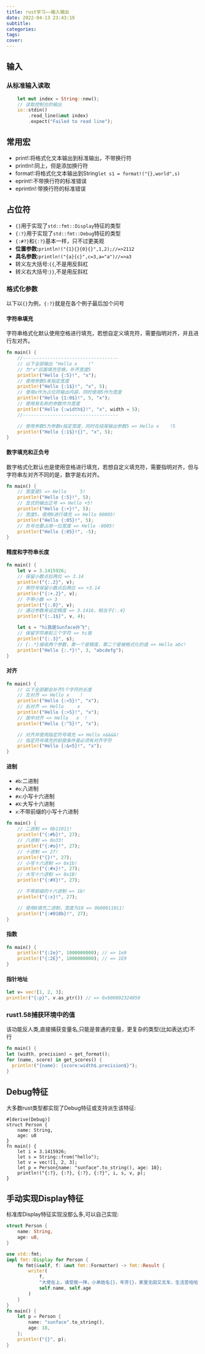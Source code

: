 ```yaml
---
title: rust学习——输入输出
date: 2022-04-13 23:43:19
subtitle:
categories:
tags:
cover:
---
```

## 输入
### 从标准输入读取
```rust
    let mut index = String::new();
    // 读取控制台的输出
    io::stdin()
        .read_line(&mut index)
        .expect("Failed to read line");
```

## 常用宏
- print!:将格式化文本输出到标准输出，不带换行符
- println!:同上，但是添加换行符
- format!:将格式化文本输出到String`let s1 = format!("{},world",s)`
- eprint!:不带换行符的标准错误
- eprintln!:带换行符的标准错误
## 占位符
- `{}`用于实现了`std::fmt::Display`特征的类型
- `{:?}`用于实现了`std::fmt::Debug`特征的类型
- `{:#?}`和`{:?}`基本一样，只不过更美观
- **位置参数:**`println!("{1}{}{0}{}",1,2);//=>2112`
- **具名参数:**`println!("{a}{c}",c=3,a="a")//=>a3`
- 转义左大括号:`{{`,不是用反斜杠
- 转义右大括号:`}}`,不是用反斜杠
### 格式化参数
以下以`{}`为例，`{:?}`就是在各个例子最后加个问号
#### 字符串填充
字符串格式化默认使用空格进行填充，若想自定义填充符，需要指明对齐，并且进行左对齐。
```rust
fn main() {
    //-----------------------------------
    // 以下全部输出 "Hello x    !"
    // 为"x"后面填充空格，补齐宽度5
    println!("Hello {:5}!", "x");
    // 使用参数5来指定宽度
    println!("Hello {:1$}!", "x", 5);
    // 使用x作为占位符输出内容，同时使用5作为宽度
    println!("Hello {1:0$}!", 5, "x");
    // 使用有名称的参数作为宽度
    println!("Hello {:width$}!", "x", width = 5);
    //-----------------------------------

    // 使用参数5为参数x指定宽度，同时在结尾输出参数5 => Hello x    !5
    println!("Hello {:1$}!{}", "x", 5);
}
```
#### 数字填充和正负号
数字格式化默认也是使用空格进行填充，若想自定义填充符，需要指明对齐，但与字符串左对齐不同的是，数字是右对齐。
```rust
fn main() {
    // 宽度是5 => Hello     5!
    println!("Hello {:5}!", 5);
    // 显式的输出正号 => Hello +5!
    println!("Hello {:+}!", 5);
    // 宽度5，使用0进行填充 => Hello 00005!
    println!("Hello {:05}!", 5);
    // 负号也要占用一位宽度 => Hello -0005!
    println!("Hello {:05}!", -5);
}
```
#### 精度和字符串长度
```rust
fn main() {
    let v = 3.1415926;
    // 保留小数点后两位 => 3.14
    println!("{:.2}", v);
    // 带符号保留小数点后两位 => +3.14
    println!("{:+.2}", v);
    // 不带小数 => 3
    println!("{:.0}", v);
    // 通过参数来设定精度 => 3.1416，相当于{:.4}
    println!("{:.1$}", v, 4);

    let s = "hi我是Sunface孙飞";
    // 保留字符串前三个字符 => hi我
    println!("{:.3}", s);
    // {:.*}接收两个参数，第一个是精度，第二个是被格式化的值 => Hello abc!
    println!("Hello {:.*}!", 3, "abcdefg");
}
```
#### 对齐
```rust
fn main() {
    // 以下全部都会补齐5个字符的长度
    // 左对齐 => Hello x    !
    println!("Hello {:<5}!", "x");
    // 右对齐 => Hello     x
    println!("Hello {:>5}!", "x");
    // 居中对齐 => Hello   x  !
    println!("Hello {:^5}!", "x");

    // 对齐并使用指定符号填充 => Hello x&&&&!
    // 指定符号填充的前提条件是必须有对齐字符
    println!("Hello {:&<5}!", "x");
}
```
#### 进制
- `#b`:二进制
- `#o`:八进制
- `#x`:小写十六进制
- `#X`:大写十六进制
- `x`:不带前缀的小写十六进制
```rust
fn main() {
    // 二进制 => 0b11011!
    println!("{:#b}!", 27);
    // 八进制 => 0o33!
    println!("{:#o}!", 27);
    // 十进制 => 27!
    println!("{}!", 27);
    // 小写十六进制 => 0x1b!
    println!("{:#x}!", 27);
    // 大写十六进制 => 0x1B!
    println!("{:#X}!", 27);

    // 不带前缀的十六进制 => 1b!
    println!("{:x}!", 27);

    // 使用0填充二进制，宽度为10 => 0b00011011!
    println!("{:#010b}!", 27);
}
```
#### 指数
```rust
fn main() {
    println!("{:2e}", 1000000000); // => 1e9
    println!("{:2E}", 1000000000); // => 1E9
}
```
#### 指针地址
```rust
let v= vec![1, 2, 3];
println!("{:p}", v.as_ptr()) // => 0x600002324050
```
### rust1.58捕获环境中的值
该功能反人类,直接捕获变量名,只能是普通的变量，更复杂的类型(比如表达式)不行
```rust
fn main() {
let (width, precision) = get_format();
for (name, score) in get_scores() {
  println!("{name}: {score:width$.precision$}");
}
```
## Debug特征
大多数rust类型都实现了Debug特征或支持派生该特征:
```
#[derive(Debug)]
struct Person {
    name: String,
    age: u8
}
fn main() {
    let i = 3.1415926;
    let s = String::from("hello");
    let v = vec![1, 2, 3];
    let p = Person{name: "sunface".to_string(), age: 18};
    println!("{:?}, {:?}, {:?}, {:?}", i, s, v, p);
}
```
## 手动实现Display特征
标准库Display特征实现没那么多,可以自己实现:
```rust
struct Person {
    name: String,
    age: u8,
}

use std::fmt;
impl fmt::Display for Person {
    fn fmt(&self, f: &mut fmt::Formatter) -> fmt::Result {
        write!(
            f,
            "大佬在上，请受我一拜，小弟姓名{}，年芳{}，家里无田又无车，生活苦哈哈",
            self.name, self.age
        )
    }
}
fn main() {
    let p = Person {
        name: "sunface".to_string(),
        age: 18,
    };
    println!("{}", p);
}
```

